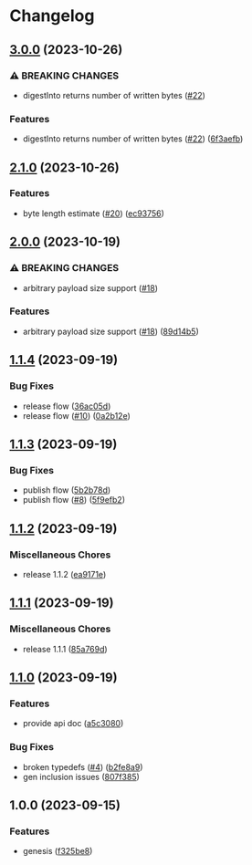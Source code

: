 # Changelog

## [3.0.0](https://github.com/web3-storage/fr32-sha2-256-trunc254-padded-binary-tree-multihash/compare/v2.1.0...v3.0.0) (2023-10-26)


### ⚠ BREAKING CHANGES

* digestInto returns number of written bytes ([#22](https://github.com/web3-storage/fr32-sha2-256-trunc254-padded-binary-tree-multihash/issues/22))

### Features

* digestInto returns number of written bytes ([#22](https://github.com/web3-storage/fr32-sha2-256-trunc254-padded-binary-tree-multihash/issues/22)) ([6f3aefb](https://github.com/web3-storage/fr32-sha2-256-trunc254-padded-binary-tree-multihash/commit/6f3aefbe5e26414d5003218f159e4151103faf10))

## [2.1.0](https://github.com/web3-storage/fr32-sha2-256-trunc254-padded-binary-tree-multihash/compare/v2.0.0...v2.1.0) (2023-10-26)


### Features

* byte length estimate ([#20](https://github.com/web3-storage/fr32-sha2-256-trunc254-padded-binary-tree-multihash/issues/20)) ([ec93756](https://github.com/web3-storage/fr32-sha2-256-trunc254-padded-binary-tree-multihash/commit/ec93756d767883a107c0059d139189665d4141e8))

## [2.0.0](https://github.com/web3-storage/fr32-sha2-256-trunc254-padded-binary-tree-multihash/compare/v1.1.4...v2.0.0) (2023-10-19)


### ⚠ BREAKING CHANGES

* arbitrary payload size support ([#18](https://github.com/web3-storage/fr32-sha2-256-trunc254-padded-binary-tree-multihash/issues/18))

### Features

* arbitrary payload size support ([#18](https://github.com/web3-storage/fr32-sha2-256-trunc254-padded-binary-tree-multihash/issues/18)) ([89d14b5](https://github.com/web3-storage/fr32-sha2-256-trunc254-padded-binary-tree-multihash/commit/89d14b5d6d859bdfac1c50dff5e2a27bb307f197))

## [1.1.4](https://github.com/web3-storage/fr32-sha2-256-trunc254-padded-binary-tree-multihash/compare/v1.1.3...v1.1.4) (2023-09-19)


### Bug Fixes

* release flow ([36ac05d](https://github.com/web3-storage/fr32-sha2-256-trunc254-padded-binary-tree-multihash/commit/36ac05d19054ec9a9eaa863de460f576223749ac))
* release flow ([#10](https://github.com/web3-storage/fr32-sha2-256-trunc254-padded-binary-tree-multihash/issues/10)) ([0a2b12e](https://github.com/web3-storage/fr32-sha2-256-trunc254-padded-binary-tree-multihash/commit/0a2b12e8a64056e5b1b8a1ffac4ed0b3eb5caee7))

## [1.1.3](https://github.com/web3-storage/fr32-sha2-256-trunc254-padded-binary-tree-multihash/compare/v1.1.2...v1.1.3) (2023-09-19)


### Bug Fixes

* publish flow ([5b2b78d](https://github.com/web3-storage/fr32-sha2-256-trunc254-padded-binary-tree-multihash/commit/5b2b78dfa9f15242e991e8e35e66ddc54bab90c8))
* publish flow ([#8](https://github.com/web3-storage/fr32-sha2-256-trunc254-padded-binary-tree-multihash/issues/8)) ([5f9efb2](https://github.com/web3-storage/fr32-sha2-256-trunc254-padded-binary-tree-multihash/commit/5f9efb25c0c3a3be924fbe1568b422278506cf06))

## [1.1.2](https://github.com/web3-storage/fr32-sha2-256-trunc254-padded-binary-tree-multihash/compare/v1.1.1...v1.1.2) (2023-09-19)


### Miscellaneous Chores

* release 1.1.2 ([ea9171e](https://github.com/web3-storage/fr32-sha2-256-trunc254-padded-binary-tree-multihash/commit/ea9171ec7d86ade083610cc4caa64d32505c1d58))

## [1.1.1](https://github.com/web3-storage/fr32-sha2-256-trunc254-padded-binary-tree-multihash/compare/v1.1.0...v1.1.1) (2023-09-19)


### Miscellaneous Chores

* release 1.1.1 ([85a769d](https://github.com/web3-storage/fr32-sha2-256-trunc254-padded-binary-tree-multihash/commit/85a769d6991e7a95628d85ab7e19883da60a49ce))

## [1.1.0](https://github.com/web3-storage/fr32-sha2-256-trunc254-padded-binary-tree-multihash/compare/v1.0.0...v1.1.0) (2023-09-19)


### Features

* provide api doc ([a5c3080](https://github.com/web3-storage/fr32-sha2-256-trunc254-padded-binary-tree-multihash/commit/a5c3080a022e5b81dc89ff95af457e05a65c5d68))


### Bug Fixes

* broken typedefs ([#4](https://github.com/web3-storage/fr32-sha2-256-trunc254-padded-binary-tree-multihash/issues/4)) ([b2fe8a9](https://github.com/web3-storage/fr32-sha2-256-trunc254-padded-binary-tree-multihash/commit/b2fe8a97236fc18430524cb339122567be5a32f6))
* gen inclusion issues ([807f385](https://github.com/web3-storage/fr32-sha2-256-trunc254-padded-binary-tree-multihash/commit/807f3851b54fe888e42d783bb5fb256acacdab52))

## 1.0.0 (2023-09-15)


### Features

* genesis ([f325be8](https://github.com/web3-storage/fr32-sha2-256-trunc254-padded-binary-tree-multihash/commit/f325be8e834acef5a06eef56489a9dc64fbb719f))
